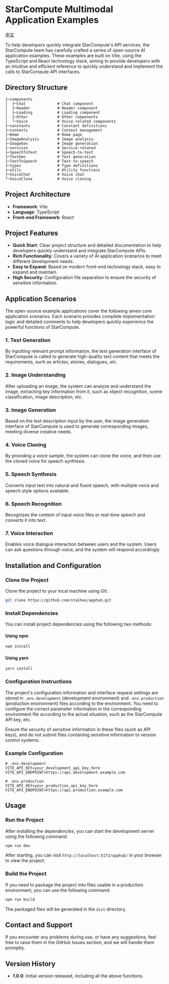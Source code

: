 # StarCompute Multimodal Application Examples

[中文](README.md)

To help developers quickly integrate StarCompute's API services, the StarCompute team has carefully crafted a series of open-source AI application examples. These examples are built on Vite, using the TypeScript and React technology stack, aiming to provide developers with an intuitive and efficient reference to quickly understand and implement the calls to StarCompute API interfaces.

## Directory Structure


```plaintext
├─components
│  ├─Chat              # Chat component
│  ├─Header            # Header component
│  ├─Loading           # Loading component
│  ├─Other             # Other components
│  └─Voice             # Voice-related components
├─constants            # Constant definitions
├─contexts             # Context management
├─Home                 # Home page
├─ImageAnalysis        # Image analysis
├─ImageGen             # Image generation
├─services             # Service-related
├─SpeechToText         # Speech-to-text
├─TextGen              # Text generation
├─TextToSpeech         # Text-to-speech
├─types                # Type definitions
├─utils                # Utility functions
├─VoiceChat            # Voice chat
└─VoiceClone           # Voice cloning
```

## Project Architecture

- **Framework**: Vite
- **Language**: TypeScript
- **Front-end Framework**: React

## Project Features

- **Quick Start**: Clear project structure and detailed documentation to help developers quickly understand and integrate StarCompute APIs.
- **Rich Functionality**: Covers a variety of AI application scenarios to meet different development needs.
- **Easy to Expand**: Based on modern front-end technology stack, easy to expand and maintain.
- **High Security**: Configuration file separation to ensure the security of sensitive information.

## Application Scenarios

The open-source example applications cover the following seven core application scenarios. Each scenario provides complete implementation logic and detailed comments to help developers quickly experience the powerful functions of StarCompute.

### 1. Text Generation

By inputting relevant prompt information, the text generation interface of StarCompute is called to generate high-quality text content that meets the requirements, such as articles, stories, dialogues, etc.

### 2. Image Understanding

After uploading an image, the system can analyze and understand the image, extracting key information from it, such as object recognition, scene classification, image description, etc.

### 3. Image Generation

Based on the text description input by the user, the image generation interface of StarCompute is used to generate corresponding images, meeting diverse creative needs.

### 4. Voice Cloning

By providing a voice sample, the system can clone the voice, and then use the cloned voice for speech synthesis.

### 5. Speech Synthesis

Converts input text into natural and fluent speech, with multiple voice and speech style options available.

### 6. Speech Recognition

Recognizes the content of input voice files or real-time speech and converts it into text.

### 7. Voice Interaction

Enables voice dialogue interaction between users and the system. Users can ask questions through voice, and the system will respond accordingly.

## Installation and Configuration

### Clone the Project

Clone the project to your local machine using Git:


```bash
git clone https://github.com/staihex/apphub.git
```

### Install Dependencies

You can install project dependencies using the following two methods:

#### Using npm


```bash
npm install
```

#### Using yarn


```bash
yarn install
```

### Configuration Instructions

The project's configuration information and interface request settings are stored in `.env.development` (development environment) and `.env.production` (production environment) files according to the environment. You need to configure the correct parameter information in the corresponding environment file according to the actual situation, such as the StarCompute API key, etc.

Ensure the security of sensitive information in these files (such as API keys), and do not submit files containing sensitive information to version control systems.

### Example Configuration


```plaintext
# .env.development
VITE_API_KEY=your_development_api_key_here
VITE_API_ENDPOINT=https://api.development.example.com

# .env.production
VITE_API_KEY=your_production_api_key_here
VITE_API_ENDPOINT=https://api.production.example.com
```

## Usage

### Run the Project

After installing the dependencies, you can start the development server using the following command:


```bash
npm run dev
```

After starting, you can visit `http://localhost:5173/apphub/` in your browser to view the project.

### Build the Project

If you need to package the project into files usable in a production environment, you can use the following command:


```bash
npm run build
```

The packaged files will be generated in the `dist` directory.

## Contact and Support

If you encounter any problems during use, or have any suggestions, feel free to raise them in the GitHub Issues section, and we will handle them promptly.

## Version History

- **1.0.0**: Initial version released, including all the above functions.
